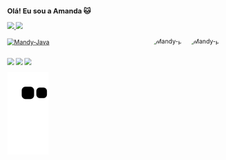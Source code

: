 ### Olá! Eu sou a Amanda 🐱


<div lign="center">
  <a href="https://github.com/AmandMendes">
  <img height="150em" src="https://github-readme-stats.vercel.app/api?username=AmandMendes&show_icons=true&theme=cobalt&include_all_commits=true&count_private=true"/>
  <img height="150em" src="https://github-readme-stats.vercel.app/api/top-langs/?username=AmandMendes&layout=compact&langs_count=7&theme=cobalt"/>
</div>
<div style="display: inline_block"><br>
  <img align="center" alt="Mandy-Java" height="30" width="40" src="https://cdn.jsdelivr.net/gh/devicons/devicon/icons/java/java-original-wordmark.svg">
      <img align="right" alt="Mandy-pic" height="150" style="border-radius:50px;" src="https://cdn.discordapp.com/attachments/1026327617592381522/1039642012011475084/download20220903213730.png?width=676&height=676">
     <img align="right" alt="Mandy-pic" height="150" style="border-radius:50px;" src="https://cdn.discordapp.com/attachments/1026327617592381522/1039655945489350666/qrchimpX1024_1.png?width=676&height=676">
  
</div>
  
  ##
 
<div> 
  <a href="https://instagram.com/mandy.mendes" target="_blank"><img src="https://img.shields.io/badge/-Instagram-%23E4405F?style=for-the-badge&logo=instagram&logoColor=white" target="_blank"></a>
 	<a href = "mailto:ti.amandamendes@gmail.com"><img src="https://img.shields.io/badge/-Gmail-%23333?style=for-the-badge&logo=gmail&logoColor=white" target="_blank"></a>
  <a href="https://www.linkedin.com/in/amanda-m-oliveira" target="_blank"><img src="https://img.shields.io/badge/-LinkedIn-%230077B5?style=for-the-badge&logo=linkedin&logoColor=white" target="_blank"></a> 

  ![Snake animation](https://github.com/amandmendes/amandmendes/blob/output/github-contribution-grid-snake.svg)
 
</div>
